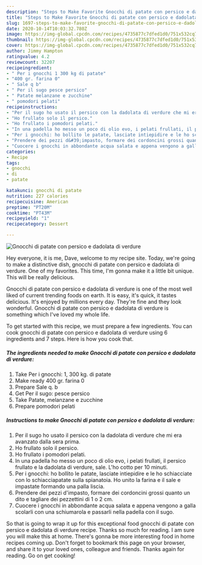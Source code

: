 ```yaml
---
description: "Steps to Make Favorite Gnocchi di patate con persico e dadolata di verdure"
title: "Steps to Make Favorite Gnocchi di patate con persico e dadolata di verdure"
slug: 1697-steps-to-make-favorite-gnocchi-di-patate-con-persico-e-dadolata-di-verdure
date: 2020-10-14T10:03:32.780Z
image: https://img-global.cpcdn.com/recipes/4735877c7dfed1d0/751x532cq70/gnocchi-di-patate-con-persico-e-dadolata-di-verdure-recipe-main-photo.jpg
thumbnail: https://img-global.cpcdn.com/recipes/4735877c7dfed1d0/751x532cq70/gnocchi-di-patate-con-persico-e-dadolata-di-verdure-recipe-main-photo.jpg
cover: https://img-global.cpcdn.com/recipes/4735877c7dfed1d0/751x532cq70/gnocchi-di-patate-con-persico-e-dadolata-di-verdure-recipe-main-photo.jpg
author: Jimmy Hampton
ratingvalue: 4.2
reviewcount: 32207
recipeingredient:
- " Per i gnocchi 1 300 kg di patate"
- "400 gr. farina 0"
- " Sale q b"
- " Per il sugo pesce persico"
- " Patate melanzane e zucchine"
- " pomodori pelati"
recipeinstructions:
- "Per il sugo ho usato il persico con la dadolata di verdure che mi era avanzato dalla sera prima."
- "Ho frullato solo il persico."
- "Ho frullato i pomodori pelati."
- "In una padella ho messo un poco di olio evo, i pelati frullati, il persico frullato e la dadolata di verdure, sale. L&#39;ho cotto per 10 minuti."
- "Per i gnocchi: ho bollito le patate, lasciate intiepidire e le ho schiacciate con lo schiacciapatate sulla spianatoia. Ho unito la farina e il sale e impastate formando una palla liscia."
- "Prendere dei pezzi d&#39;impasto, formare dei cordoncini grossi quanto un dito e tagliare dei pezzettini di 1 o 2 cm."
- "Cuocere i gnocchi in abbondante acqua salata e appena vengono a galla scolarli con una schiumarola e passarli nella padella con il sugo."
categories:
- Recipe
tags:
- gnocchi
- di
- patate

katakunci: gnocchi di patate 
nutrition: 227 calories
recipecuisine: American
preptime: "PT20M"
cooktime: "PT43M"
recipeyield: "1"
recipecategory: Dessert

---
```



![Gnocchi di patate con persico e dadolata di verdure](https://img-global.cpcdn.com/recipes/4735877c7dfed1d0/751x532cq70/gnocchi-di-patate-con-persico-e-dadolata-di-verdure-recipe-main-photo.jpg)

Hey everyone, it is me, Dave, welcome to my recipe site. Today, we're going to make a distinctive dish, gnocchi di patate con persico e dadolata di verdure. One of my favorites. This time, I'm gonna make it a little bit unique. This will be really delicious.

Gnocchi di patate con persico e dadolata di verdure is one of the most well liked of current trending foods on earth. It is easy, it's quick, it tastes delicious. It's enjoyed by millions every day. They're fine and they look wonderful. Gnocchi di patate con persico e dadolata di verdure is something which I've loved my whole life.




To get started with this recipe, we must prepare a few ingredients. You can cook gnocchi di patate con persico e dadolata di verdure using 6 ingredients and 7 steps. Here is how you cook that.

<!--inarticleads1-->

##### The ingredients needed to make Gnocchi di patate con persico e dadolata di verdure:

1. Take  Per i gnocchi: 1, 300 kg. di patate
1. Make ready 400 gr. farina 0
1. Prepare  Sale q. b
1. Get  Per il sugo: pesce persico
1. Take  Patate, melanzane e zucchine
1. Prepare  pomodori pelati




<!--inarticleads2-->

##### Instructions to make Gnocchi di patate con persico e dadolata di verdure:

1. Per il sugo ho usato il persico con la dadolata di verdure che mi era avanzato dalla sera prima.
1. Ho frullato solo il persico.
1. Ho frullato i pomodori pelati.
1. In una padella ho messo un poco di olio evo, i pelati frullati, il persico frullato e la dadolata di verdure, sale. L&#39;ho cotto per 10 minuti.
1. Per i gnocchi: ho bollito le patate, lasciate intiepidire e le ho schiacciate con lo schiacciapatate sulla spianatoia. Ho unito la farina e il sale e impastate formando una palla liscia.
1. Prendere dei pezzi d&#39;impasto, formare dei cordoncini grossi quanto un dito e tagliare dei pezzettini di 1 o 2 cm.
1. Cuocere i gnocchi in abbondante acqua salata e appena vengono a galla scolarli con una schiumarola e passarli nella padella con il sugo.




So that is going to wrap it up for this exceptional food gnocchi di patate con persico e dadolata di verdure recipe. Thanks so much for reading. I am sure you will make this at home. There's gonna be more interesting food in home recipes coming up. Don't forget to bookmark this page on your browser, and share it to your loved ones, colleague and friends. Thanks again for reading. Go on get cooking!
